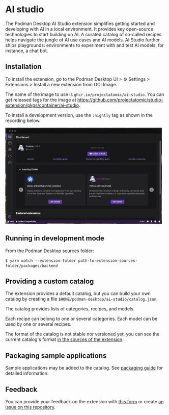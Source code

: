 # AI studio

The Podman Desktop AI Studio extension simplifies getting started and developing with AI in a local environment.  It provides key open-source technologies to start building on AI.  A curated catalog of so-called recipes helps navigate the jungle of AI use cases and AI models.  AI Studio further ships playgrounds: environments to experiment with and test AI models, for instance, a chat bot.

## Installation

To install the extension, go to the Podman Desktop UI > ⚙ Settings > Extensions > Install a new extension from OCI Image.

The name of the image to use is `ghcr.io/projectatomic/ai-studio`.  You can get released tags for the image at https://github.com/projectatomic/studio-extension/pkgs/container/ai-studio.

To install a development version, use the `:nightly` tag as shown in the recording below.

![](https://github.com/containers/podman-desktop-media/raw/ai-lab/gifs/installation.gif)

## Running in development mode

From the Podman Desktop sources folder:

```
$ yarn watch --extension-folder path-to-extension-sources-folder/packages/backend
```

## Providing a custom catalog

The extension provides a default catalog, but you can build your own catalog by creating a file `$HOME/podman-desktop/ai-studio/catalog.json`.
 
The catalog provides lists of categories, recipes, and models.

Each recipe can belong to one or several categories. Each model can be used by one or several recipes.

The format of the catalog is not stable nor versioned yet, you can see the current catalog's format [in the sources of the extension](https://github.com/projectatomic/studio-extension/blob/main/packages/backend/src/ai.json).

## Packaging sample applications

Sample applications may be added to the catalog. See [packaging guide](PACKAGING-GUIDE.md) for detailed information.

## Feedback

You can provide your feedback on the extension with [this form](https://forms.gle/tctQ4RtZSiMyQr3R8) or create [an issue on this repository](https://github.com/projectatomic/studio-extension/issues).
